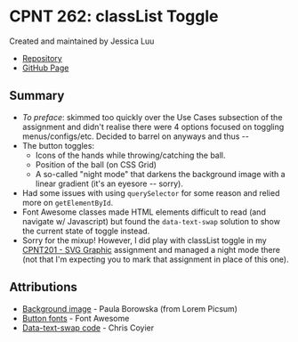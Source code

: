 # CPNT 262: classList Toggle

Created and maintained by Jessica Luu

- [Repository](https://github.com/jluu38/cpnt262-a1/)
- [GitHub Page](https://jluu38.github.io/cpnt262-a1/)

## Summary

- *To preface*: skimmed too quickly over the Use Cases subsection of the assignment and didn't realise there were 4 options focused on toggling menus/configs/etc. Decided to barrel on anyways and thus --
- The button toggles:
  - Icons of the hands while throwing/catching the ball.
  - Position of the ball (on CSS Grid)
  - A so-called "night mode" that darkens the background image with a linear gradient (it's an eyesore -- sorry).
- Had some issues with using `querySelector` for some reason and relied more on `getElementById`.
- Font Awesome classes made HTML elements difficult to read (and navigate w/ Javascript) but found the `data-text-swap` solution to show the current state of toggle instead.
- Sorry for the mixup! However, I did play with classList toggle in my [CPNT201 - SVG Graphic](https://jluu38.github.io/cpnt201-a3/) assignment and managed a night mode there (not that I'm expecting you to mark that assignment in place of this one).

## Attributions

- [Background image](https://picsum.photos/) - Paula Borowska (from Lorem Picsum)
- [Button fonts](https://fontawesome.com/license/free) - Font Awesome
- [Data-text-swap code](https://css-tricks.com/swapping-out-text-five-different-ways/) - Chris Coyier
